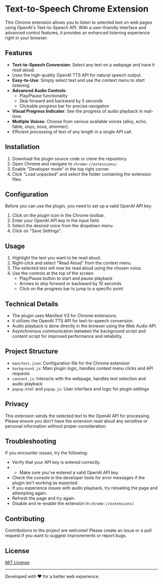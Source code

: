 # Text-to-Speech Chrome Extension

This Chrome extension allows you to listen to selected text on web pages using OpenAI's Text-to-Speech API. With a user-friendly interface and advanced control features, it provides an enhanced listening experience right in your browser.

## Features

- **Text-to-Speech Conversion**: Select any text on a webpage and have it read aloud.
- Uses the high-quality OpenAI TTS API for natural speech output.
- **Easy-to-Use**: Simply select text and use the context menu to start listening.
- **Advanced Audio Controls**: 
  - Play/Pause functionality
  - Skip forward and backward by 5 seconds
  - Clickable progress bar for precise navigation
- **Visual Progress Indicator**: See the progress of audio playback in real-time.
- **Multiple Voices**: Choose from various available voices (alloy, echo, fable, onyx, nova, shimmer).
- Efficient processing of text of any length in a single API call.

## Installation

1. Download the plugin source code or clone the repository.
2. Open Chrome and navigate to `chrome://extensions/`.
3. Enable "Developer mode" in the top right corner.
4. Click "Load unpacked" and select the folder containing the extension files.

## Configuration

Before you can use the plugin, you need to set up a valid OpenAI API key:

1. Click on the plugin icon in the Chrome toolbar.
2. Enter your OpenAI API key in the input field.
3. Select the desired voice from the dropdown menu.
4. Click on "Save Settings".

## Usage

1. Highlight the text you want to be read aloud.
2. Right-click and select "Read Aloud" from the context menu.
3. The selected text will now be read aloud using the chosen voice.
4. Use the controls at the top of the screen:
   - Play/Pause button to start and pause playback
   - Arrows to skip forward or backward by 10 seconds
   - Click on the progress bar to jump to a specific point

## Technical Details

- The plugin uses Manifest V3 for Chrome extensions.
- It utilizes the OpenAI TTS API for text-to-speech conversion.
- Audio playback is done directly in the browser using the Web Audio API.
- Asynchronous communication between the background script and content script for improved performance and reliability.

## Project Structure

- `manifest.json`: Configuration file for the Chrome extension
- `background.js`: Main plugin logic, handles context menu clicks and API requests
- `content.js`: Interacts with the webpage, handles text selection and audio playback
- `popup.html` and `popup.js`: User interface and logic for plugin settings

## Privacy

This extension sends the selected text to the OpenAI API for processing. Please ensure you don't have the extension read aloud any sensitive or personal information without proper consideration.

## Troubleshooting

If you encounter issues, try the following:
- Verify that your API key is entered correctly.
- - Make sure you've entered a valid OpenAI API key.
- Check the console in the developer tools for error messages if the plugin isn't working as expected.
- If you experience issues with audio playback, try reloading the page and attempting again.
- Refresh the page and try again.
- Disable and re-enable the extension in `chrome://extensions/`.

## Contributing

Contributions to the project are welcome! Please create an issue or a pull request if you want to suggest improvements or report bugs.

## License

[MIT License](LICENSE)

---

Developed with ❤️ for a better web experience.
